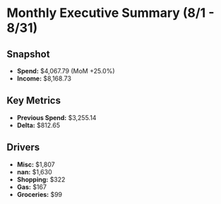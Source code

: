 # Monthly Executive Summary (8/1 - 8/31)
## Snapshot
- **Spend:** $4,067.79 (MoM +25.0%)
- **Income:** $8,168.73
## Key Metrics
- **Previous Spend:** $3,255.14
- **Delta:** $812.65
## Drivers
- **Misc:** $1,807
- **nan:** $1,630
- **Shopping:** $322
- **Gas:** $167
- **Groceries:** $99
